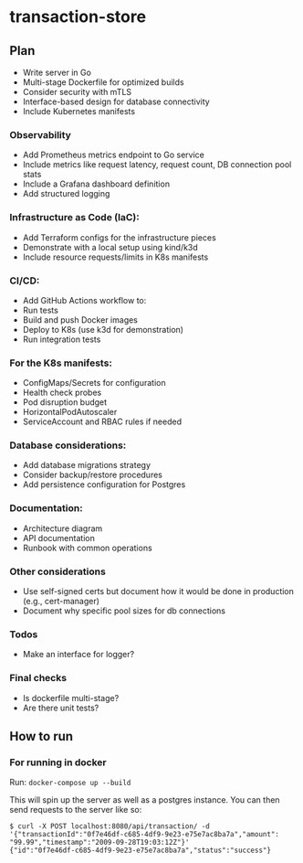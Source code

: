 # transaction-store

## Plan
- Write server in Go
- Multi-stage Dockerfile for optimized builds
- Consider security with mTLS
- Interface-based design for database connectivity
- Include Kubernetes manifests

### Observability

- Add Prometheus metrics endpoint to Go service
- Include metrics like request latency, request count, DB connection pool stats
- Include a Grafana dashboard definition
- Add structured logging

### Infrastructure as Code (IaC):

- Add Terraform configs for the infrastructure pieces
- Demonstrate with a local setup using kind/k3d
- Include resource requests/limits in K8s manifests

### CI/CD:

- Add GitHub Actions workflow to:
- Run tests
- Build and push Docker images
- Deploy to K8s (use k3d for demonstration)
- Run integration tests

### For the K8s manifests:

- ConfigMaps/Secrets for configuration
- Health check probes
- Pod disruption budget
- HorizontalPodAutoscaler
- ServiceAccount and RBAC rules if needed

### Database considerations:

- Add database migrations strategy
- Consider backup/restore procedures
- Add persistence configuration for Postgres

### Documentation:
- Architecture diagram
- API documentation
- Runbook with common operations

### Other considerations
- Use self-signed certs but document how it would be done in production (e.g., cert-manager)
- Document why specific pool sizes for db connections

### Todos
- Make an interface for logger?

### Final checks
- Is dockerfile multi-stage?
- Are there unit tests?

## How to run

### For running in docker

Run:
`docker-compose up --build`

This will spin up the server as well as a postgres instance. You can then send requests to the server like so:
```
$ curl -X POST localhost:8080/api/transaction/ -d '{"transactionId":"0f7e46df-c685-4df9-9e23-e75e7ac8ba7a","amount": "99.99","timestamp":"2009-09-28T19:03:12Z"}'
{"id":"0f7e46df-c685-4df9-9e23-e75e7ac8ba7a","status":"success"}
```
